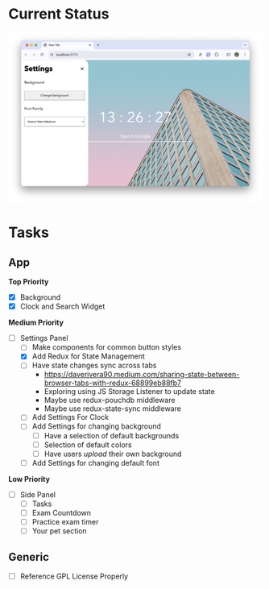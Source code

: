 # Current Status
![Current Screenshot](./current_screenshot.png)

# Tasks
## App
**Top Priority**
- [x] Background
- [x] Clock and Search Widget

**Medium Priority**
- [ ] Settings Panel
  - [ ] Make components for common button styles
  - [x] Add Redux for State Management
  - [ ] Have state changes sync across tabs
    - https://daverivera90.medium.com/sharing-state-between-browser-tabs-with-redux-68899eb88fb7
    - Exploring using JS Storage Listener to update state
    - Maybe use redux-pouchdb middleware
    - Maybe use redux-state-sync middleware
  - [ ] Add Settings For Clock
  - [ ] Add Settings for changing background
    - [ ] Have a selection of default backgrounds
    - [ ] Selection of default colors
    - [ ] Have users *upload* their own background
  - [ ] Add Settings for changing default font

**Low Priority**
- [ ] Side Panel
  - [ ] Tasks
  - [ ] Exam Countdown
  - [ ] Practice exam timer
  - [ ] Your pet section

## Generic
- [ ] Reference GPL License Properly
